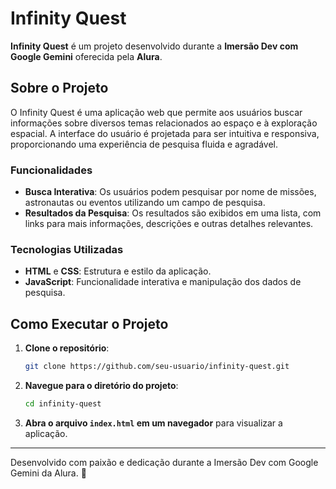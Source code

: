 # Infinity Quest

**Infinity Quest** é um projeto desenvolvido durante a **Imersão Dev com Google Gemini** oferecida pela **Alura**. 

## Sobre o Projeto

O Infinity Quest é uma aplicação web que permite aos usuários buscar informações sobre diversos temas relacionados ao espaço e à exploração espacial. A interface do usuário é projetada para ser intuitiva e responsiva, proporcionando uma experiência de pesquisa fluida e agradável.

### Funcionalidades

- **Busca Interativa**: Os usuários podem pesquisar por nome de missões, astronautas ou eventos utilizando um campo de pesquisa.
- **Resultados da Pesquisa**: Os resultados são exibidos em uma lista, com links para mais informações, descrições e outras detalhes relevantes.

### Tecnologias Utilizadas

- **HTML** e **CSS**: Estrutura e estilo da aplicação.
- **JavaScript**: Funcionalidade interativa e manipulação dos dados de pesquisa.

## Como Executar o Projeto

1. **Clone o repositório**:
    ```bash
    git clone https://github.com/seu-usuario/infinity-quest.git
    ```

2. **Navegue para o diretório do projeto**:
    ```bash
    cd infinity-quest
    ```

3. **Abra o arquivo `index.html` em um navegador** para visualizar a aplicação.


---

Desenvolvido com paixão e dedicação durante a Imersão Dev com Google Gemini da Alura. 🚀
